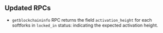 Updated RPCs
------------

- `getblockchaininfo` RPC returns the field `activation_height` for each softforks in `locked_in` status: indicating the expected activation height.
